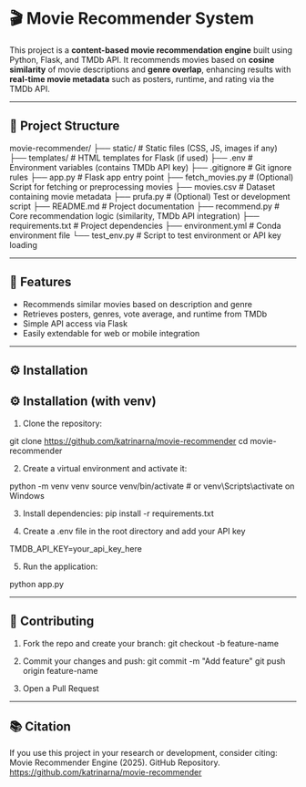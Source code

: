 # 🎬 Movie Recommender System

This project is a **content-based movie recommendation engine** built using Python, Flask, and TMDb API. It recommends movies based on **cosine similarity** of movie descriptions and **genre overlap**, enhancing results with **real-time movie metadata** such as posters, runtime, and rating via the TMDb API.

---

## 📁 Project Structure

movie-recommender/
├── static/ # Static files (CSS, JS, images if any)
├── templates/ # HTML templates for Flask (if used)
├── .env # Environment variables (contains TMDb API key)
├── .gitignore # Git ignore rules
├── app.py # Flask app entry point
├── fetch_movies.py # (Optional) Script for fetching or preprocessing movies
├── movies.csv # Dataset containing movie metadata
├── prufa.py # (Optional) Test or development script
├── README.md # Project documentation
├── recommend.py # Core recommendation logic (similarity, TMDb API integration)
├── requirements.txt # Project dependencies
├── environment.yml # Conda environment file
└── test_env.py # Script to test environment or API key loading


---

## 🚀 Features

- Recommends similar movies based on description and genre
- Retrieves posters, genres, vote average, and runtime from TMDb
- Simple API access via Flask
- Easily extendable for web or mobile integration

---

## ⚙️ Installation


## ⚙️ Installation (with venv)

1. Clone the repository:

git clone https://github.com/katrinarna/movie-recommender
cd movie-recommender

2. Create a virtual environment and activate it:

python -m venv venv
source venv/bin/activate  # or venv\Scripts\activate on Windows

3. Install dependencies:
pip install -r requirements.txt

4. Create a .env file in the root directory and add your API key

TMDB_API_KEY=your_api_key_here

5. Run the application:

python app.py


---

## 👥 Contributing

1. Fork the repo and create your branch: git checkout -b feature-name

2. Commit your changes and push:
git commit -m "Add feature"
git push origin feature-name

3. Open a Pull Request

---

## 📚 Citation

If you use this project in your research or development, consider citing:
Movie Recommender Engine (2025). GitHub Repository. https://github.com/katrinarna/movie-recommender 
